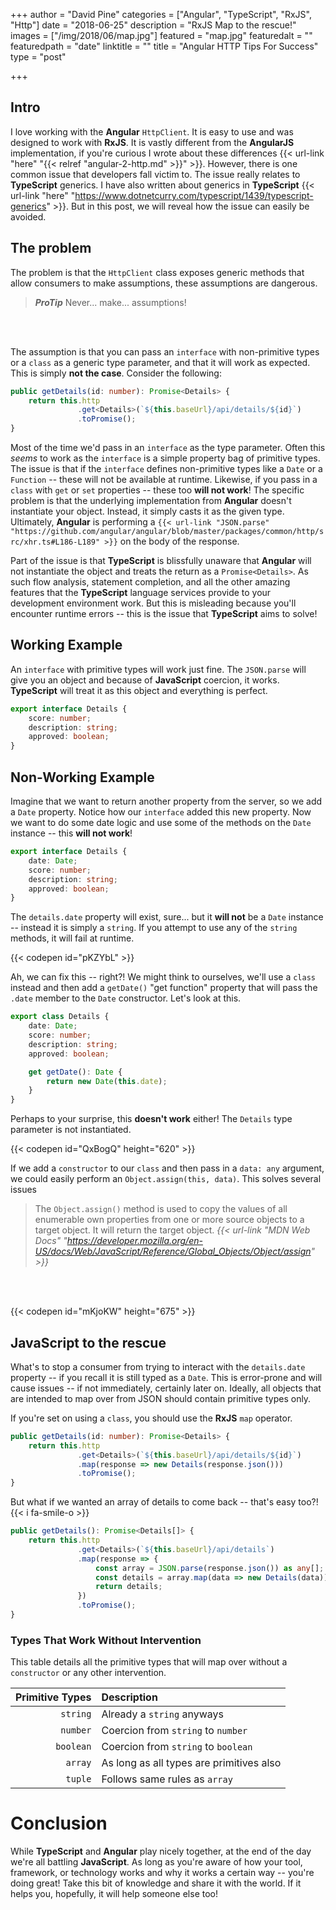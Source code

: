 +++
author = "David Pine"
categories = ["Angular", "TypeScript", "RxJS", "Http"]
date = "2018-06-25"
description = "RxJS Map to the rescue!"
images = ["/img/2018/06/map.jpg"]
featured = "map.jpg"
featuredalt = ""
featuredpath = "date"
linktitle = ""
title = "Angular HTTP Tips For Success"
type = "post"

+++

## Intro

I love working with the __Angular__ `HttpClient`. It is easy to use and was designed to work with __RxJS__. It is vastly different from the __AngularJS__ implementation, if you're curious I wrote about these differences {{< url-link "here" "{{< relref "angular-2-http.md" >}}" >}}. However, there is one common issue that developers fall victim to. The issue really relates to __TypeScript__ generics. I have also written about generics in __TypeScript__ {{< url-link "here" "https://www.dotnetcurry.com/typescript/1439/typescript-generics" >}}. But in this post, we will reveal how the issue can easily be avoided.

## The problem

The problem is that the `HttpClient` class exposes generic methods that allow consumers to make assumptions, these assumptions are dangerous.

> <cite>__ProTip__</cite>
> Never... make... assumptions!

<br/><br/>

The assumption is that you can pass an `interface` with non-primitive types or a `class` as a generic type parameter, and that it will work as expected. This is simply __not the case__. Consider the following:

```typescript
public getDetails(id: number): Promise<Details> {
    return this.http
               .get<Details>(`${this.baseUrl}/api/details/${id}`)
               .toPromise();
}
```

Most of the time we'd pass in an `interface` as the type parameter. Often this _seems_ to work as the `interface` is a simple property bag of primitive types. The issue is that if the `interface` defines non-primitive types like a `Date` or a `Function` -- these will not be available at runtime. Likewise, if you pass in a `class` with `get` or `set` properties -- these too __will not work__! The specific problem is that the underlying implementation from __Angular__ doesn't instantiate your object. Instead, it simply casts it as the given type. Ultimately, __Angular__ is performing a `{{< url-link "JSON.parse" "https://github.com/angular/angular/blob/master/packages/common/http/src/xhr.ts#L186-L189" >}}` on the body of the response.

Part of the issue is that __TypeScript__ is blissfully unaware that __Angular__ will not instantiate the object and treats the return as a `Promise<Details>`. As such flow analysis, statement completion, and all the other amazing features that the __TypeScript__ language services provide to your development environment work. But this is misleading because you'll encounter runtime errors -- this is the issue that __TypeScript__ aims to solve!

## Working Example

An `interface` with primitive types will work just fine. The `JSON.parse` will give you an object and because of __JavaScript__ coercion, it works. __TypeScript__ will treat it as this object and everything is perfect.

```typescript
export interface Details {
    score: number;
    description: string;
    approved: boolean;
}
```

## Non-Working Example

Imagine that we want to return another property from the server, so we add a `Date` property. Notice how our `interface` added this new property. Now we want to do some date logic and use some of the methods on the `Date` instance -- this __will not work__!

```typescript
export interface Details {
    date: Date;
    score: number;
    description: string;
    approved: boolean;
}
```

The `details.date` property will exist, sure... but it __will not__ be a `Date` instance -- instead it is simply a `string`. If you attempt to use any of the `string` methods, it will fail at runtime.

{{< codepen id="pKZYbL" >}}

Ah, we can fix this -- right?! We might think to ourselves, we'll use a `class` instead and then add a `getDate()` "get function" property that will pass the `.date` member to the `Date` constructor. Let's look at this.

```typescript
export class Details {
    date: Date;
    score: number;
    description: string;
    approved: boolean;

    get getDate(): Date {
        return new Date(this.date);
    }
}
```

Perhaps to your surprise, this __doesn't work__ either! The `Details` type parameter is not instantiated.

{{< codepen id="QxBogQ" height="620" >}}

If we add a `constructor` to our `class` and then pass in a `data: any` argument, we could easily perform an `Object.assign(this, data)`. This solves several issues

> The `Object.assign()` method is used to copy the values of all enumerable own properties from one or more source objects to a target object. It will return the target object.
> <cite>{{< url-link "MDN Web Docs" "https://developer.mozilla.org/en-US/docs/Web/JavaScript/Reference/Global_Objects/Object/assign" >}}</cite>

<br/><br/>

{{< codepen id="mKjoKW" height="675" >}}

## JavaScript to the rescue

What's to stop a consumer from trying to interact with the `details.date` property -- if you recall it is still typed as a `Date`. This is error-prone and will cause issues -- if not immediately, certainly later on. Ideally, all objects that are intended to map over from JSON should contain primitive types only.

If you're set on using a `class`, you should use the __RxJS__ `map` operator.

```typescript
public getDetails(id: number): Promise<Details> {
    return this.http
               .get<Details>(`${this.baseUrl}/api/details/${id}`)
               .map(response => new Details(response.json()))
               .toPromise();
}
```

But what if we wanted an array of details to come back -- that's easy too?! {{< i fa-smile-o >}}

```typescript
public getDetails(): Promise<Details[]> {
    return this.http
               .get<Details>(`${this.baseUrl}/api/details`)
               .map(response => {
                   const array = JSON.parse(response.json()) as any[];
                   const details = array.map(data => new Details(data));
                   return details;
               })
               .toPromise();
}
```

### Types That Work Without Intervention

This table details all the primitive types that will map over without a `constructor` or any other intervention.

| Primitive Types | Description                              |
|----------------:|:-----------------------------------------|
| `string`        | Already a `string` anyways               |
| `number`        | Coercion from `string` to `number`       |
| `boolean`       | Coercion from `string` to `boolean`      |
| `array`         | As long as all types are primitives also |
| `tuple`         | Follows same rules as `array`            |

# Conclusion

While __TypeScript__ and __Angular__ play nicely together, at the end of the day we're all battling __JavaScript__. As long as you're aware of how your tool, framework, or technology works and why it works a certain way -- you're doing great! Take this bit of knowledge and share it with the world. If it helps you, hopefully, it will help someone else too!
